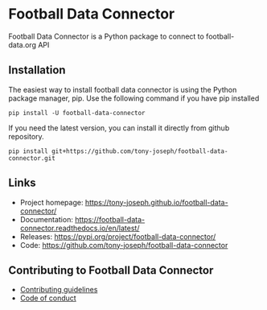 # Football Data Connector
Football Data Connector is a Python package to connect to football-data.org API

## Installation
The easiest way to install football data connector is using the Python package manager, pip. Use the following command 
if you have pip installed

`pip install -U football-data-connector`

If you need the latest version, you can install it directly from github repository.

`pip install git+https://github.com/tony-joseph/football-data-connector.git`


## Links

* Project homepage: https://tony-joseph.github.io/football-data-connector/
* Documentation: https://football-data-connector.readthedocs.io/en/latest/
* Releases: https://pypi.org/project/football-data-connector/
* Code: https://github.com/tony-joseph/football-data-connector


## Contributing to Football Data Connector

* [Contributing guidelines](CONTRIBUTING.md)
* [Code of conduct](code-of-conduct.md) 
